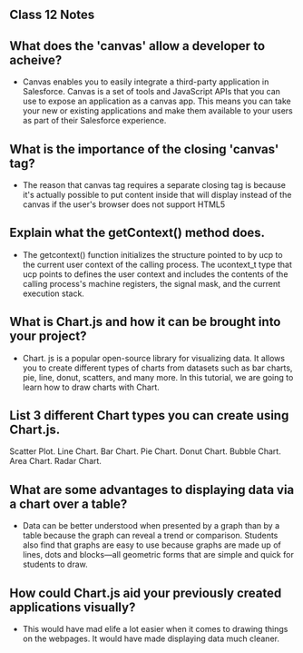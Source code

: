## Class 12 Notes

## What does the 'canvas' allow a developer to acheive?

- Canvas enables you to easily integrate a third-party application in Salesforce. Canvas is a set of tools and JavaScript APIs that you can use to expose an application as a canvas app. This means you can take your new or existing applications and make them available to your users as part of their Salesforce experience.

## What is the importance of the closing 'canvas' tag?

- The reason that canvas tag requires a separate closing tag is because it's actually possible to put content inside that will display instead of the canvas if the user's browser does not support HTML5

## Explain what the getContext() method does.

- The getcontext() function initializes the structure pointed to by ucp to the current user context of the calling process. The ucontext_t type that ucp points to defines the user context and includes the contents of the calling process's machine registers, the signal mask, and the current execution stack.

## What is Chart.js and how it can be brought into your project?

- Chart. js is a popular open-source library for visualizing data. It allows you to create different types of charts from datasets such as bar charts, pie, line, donut, scatters, and many more. In this tutorial, we are going to learn how to draw charts with Chart.

## List 3 different Chart types you can create using Chart.js.

 Scatter Plot.
Line Chart.
Bar Chart.
Pie Chart.
Donut Chart.
Bubble Chart.
Area Chart.
Radar Chart.

## What are some advantages to displaying data via a chart over a table?

- Data can be better understood when presented by a graph than by a table because the graph can reveal a trend or comparison. Students also find that graphs are easy to use because graphs are made up of lines, dots and blocks—all geometric forms that are simple and quick for students to draw.

## How could Chart.js aid your previously created applications visually?

- This would have mad elife a lot easier when it comes to drawing things on the webpages. It would have made displaying data much cleaner.